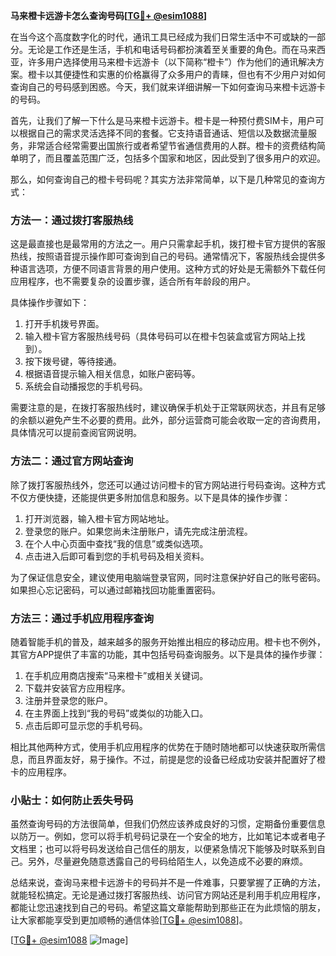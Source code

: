 **马来橙卡远游卡怎么查询号码[[TG💪+ @esim1088](https://t.me/s/esim1088)]**

在当今这个高度数字化的时代，通讯工具已经成为我们日常生活中不可或缺的一部分。无论是工作还是生活，手机和电话号码都扮演着至关重要的角色。而在马来西亚，许多用户选择使用马来橙卡远游卡（以下简称“橙卡”）作为他们的通讯解决方案。橙卡以其便捷性和实惠的价格赢得了众多用户的青睐，但也有不少用户对如何查询自己的号码感到困惑。今天，我们就来详细讲解一下如何查询马来橙卡远游卡的号码。

首先，让我们了解一下什么是马来橙卡远游卡。橙卡是一种预付费SIM卡，用户可以根据自己的需求灵活选择不同的套餐。它支持语音通话、短信以及数据流量服务，非常适合经常需要出国旅行或者希望节省通信费用的人群。橙卡的资费结构简单明了，而且覆盖范围广泛，包括多个国家和地区，因此受到了很多用户的欢迎。

那么，如何查询自己的橙卡号码呢？其实方法非常简单，以下是几种常见的查询方式：

### 方法一：通过拨打客服热线

这是最直接也是最常用的方法之一。用户只需拿起手机，拨打橙卡官方提供的客服热线，按照语音提示操作即可查询到自己的号码。通常情况下，客服热线会提供多种语言选项，方便不同语言背景的用户使用。这种方式的好处是无需额外下载任何应用程序，也不需要复杂的设置步骤，适合所有年龄段的用户。

具体操作步骤如下：
1. 打开手机拨号界面。
2. 输入橙卡官方客服热线号码（具体号码可以在橙卡包装盒或官方网站上找到）。
3. 按下拨号键，等待接通。
4. 根据语音提示输入相关信息，如账户密码等。
5. 系统会自动播报您的手机号码。

需要注意的是，在拨打客服热线时，建议确保手机处于正常联网状态，并且有足够的余额以避免产生不必要的费用。此外，部分运营商可能会收取一定的咨询费用，具体情况可以提前查阅官网说明。

### 方法二：通过官方网站查询

除了拨打客服热线外，您还可以通过访问橙卡的官方网站进行号码查询。这种方式不仅方便快捷，还能提供更多附加信息和服务。以下是具体的操作步骤：

1. 打开浏览器，输入橙卡官方网站地址。
2. 登录您的账户。如果您尚未注册账户，请先完成注册流程。
3. 在个人中心页面中查找“我的信息”或类似选项。
4. 点击进入后即可看到您的手机号码及相关资料。

为了保证信息安全，建议使用电脑端登录官网，同时注意保护好自己的账号密码。如果担心忘记密码，可以通过邮箱找回功能重置密码。

### 方法三：通过手机应用程序查询

随着智能手机的普及，越来越多的服务开始推出相应的移动应用。橙卡也不例外，其官方APP提供了丰富的功能，其中包括号码查询服务。以下是具体的操作步骤：

1. 在手机应用商店搜索“马来橙卡”或相关关键词。
2. 下载并安装官方应用程序。
3. 注册并登录您的账户。
4. 在主界面上找到“我的号码”或类似的功能入口。
5. 点击后即可显示您的手机号码。

相比其他两种方式，使用手机应用程序的优势在于随时随地都可以快速获取所需信息，而且界面友好，易于操作。不过，前提是您的设备已经成功安装并配置好了橙卡的应用程序。

### 小贴士：如何防止丢失号码

虽然查询号码的方法很简单，但我们仍然应该养成良好的习惯，定期备份重要信息以防万一。例如，您可以将手机号码记录在一个安全的地方，比如笔记本或者电子文档里；也可以将号码发送给自己信任的朋友，以便紧急情况下能够及时联系到自己。另外，尽量避免随意透露自己的号码给陌生人，以免造成不必要的麻烦。

总结来说，查询马来橙卡远游卡的号码并不是一件难事，只要掌握了正确的方法，就能轻松搞定。无论是通过拨打客服热线、访问官方网站还是利用手机应用程序，都能让您迅速找到自己的号码。希望这篇文章能帮助到那些正在为此烦恼的朋友，让大家都能享受到更加顺畅的通信体验[[TG💪+ @esim1088](https://t.me/s/esim1088)]。

[[TG💪+ @esim1088](https://t.me/s/esim1088) ![Image](https://i.postimg.cc/4NQfJmqS/Snipaste-2025-05-13-00-14-12.png)]